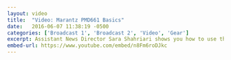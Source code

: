 ```yaml
---
layout: video
title:  "Video: Marantz PMD661 Basics"
date:   2016-06-07 11:38:19 -0500
categories: ['Broadcast 1', 'Broadcast 2', 'Video', 'Gear']
excerpt: Assistant News Director Sara Shahriari shows you how to use the Marantz PMD661.
embed-url: https://www.youtube.com/embed/n8Fm6roDJkc
---
```


